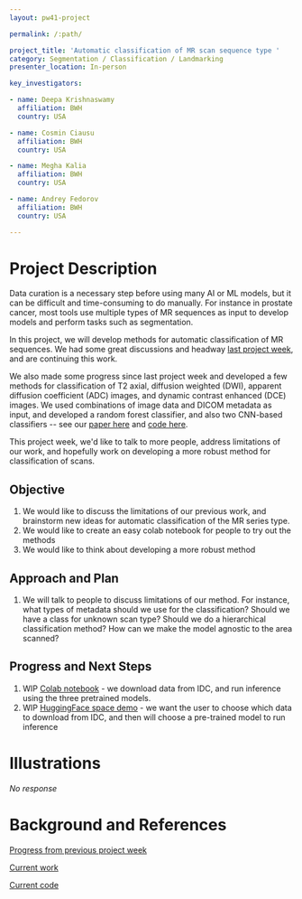 ```yaml
---
layout: pw41-project

permalink: /:path/

project_title: 'Automatic classification of MR scan sequence type '
category: Segmentation / Classification / Landmarking
presenter_location: In-person

key_investigators:

- name: Deepa Krishnaswamy
  affiliation: BWH
  country: USA

- name: Cosmin Ciausu
  affiliation: BWH
  country: USA

- name: Megha Kalia
  affiliation: BWH
  country: USA

- name: Andrey Fedorov
  affiliation: BWH
  country: USA

---
```


# Project Description

<!-- Add a short paragraph describing the project. -->


Data curation is a necessary step before using many AI or ML models, but it can be difficult and time-consuming to do manually. For instance in prostate cancer, most tools use multiple types of MR sequences as input to develop models and perform tasks such as segmentation. 

In this project, we will develop methods for automatic classification of MR sequences. We had some great discussions and headway [last project week](https://projectweek.na-mic.org/PW40_2024_GranCanaria/Projects/DicomSeriesClassificationAndVisualizationOfParameters/), and are continuing this work. 

We also made some progress since last project week and developed a few methods for classification of T2 axial, diffusion weighted (DWI), apparent diffusion coefficient (ADC) images, and dynamic contrast enhanced (DCE) images. We used combinations of image data and DICOM metadata as input, and developed a random forest classifier, and also two CNN-based classifiers -- see our [paper here](https://openreview.net/forum?id=1GEz81GU3g) and [code here](https://github.com/deepakri201/DICOMScanClassification). 

This project week, we'd like to talk to more people, address limitations of our work, and hopefully work on developing a more robust method for classification of scans. 



## Objective

<!-- Describe here WHAT you would like to achieve (what you will have as end result). -->


1. We would like to discuss the limitations of our previous work, and brainstorm new ideas for automatic classification of the MR series type. 
2. We would like to create an easy colab notebook for people to try out the methods
4. We would like to think about developing a more robust method



## Approach and Plan

<!-- Describe here HOW you would like to achieve the objectives stated above. -->


1. We will talk to people to discuss limitations of our method. For instance, what types of metadata should we use for the classification? Should we have a class for unknown scan type? Should we do a hierarchical classification method? How can we make the model agnostic to the area scanned? 




## Progress and Next Steps

<!-- Update this section as you make progress, describing of what you have ACTUALLY DONE.
     If there are specific steps that you could not complete then you can describe them here, too. -->


1. WIP [Colab notebook](https://github.com/deepakri201/DICOMScanClassification_pw41/blob/main/DICOMScanClassification_user_demo.ipynb) - we download data from IDC, and run inference using the three pretrained models. 
2. WIP [HuggingFace space demo](https://huggingface.co/spaces/deepakri201/DICOMScanClassificationDemo) - we want the user to choose which data to download from IDC, and then will choose a pre-trained model to run inference 




# Illustrations

<!-- Add pictures and links to videos that demonstrate what has been accomplished. -->


_No response_



# Background and References

<!-- If you developed any software, include link to the source code repository.
     If possible, also add links to sample data, and to any relevant publications. -->


[Progress from previous project week](https://projectweek.na-mic.org/PW40_2024_GranCanaria/Projects/DicomSeriesClassificationAndVisualizationOfParameters/)

[Current work](https://openreview.net/forum?id=1GEz81GU3g)

[Current code](https://github.com/deepakri201/DICOMScanClassification)


